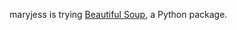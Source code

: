 maryjess is trying [Beautiful Soup](https://beautiful-soup-4.readthedocs.io/en/latest/), a Python package.
